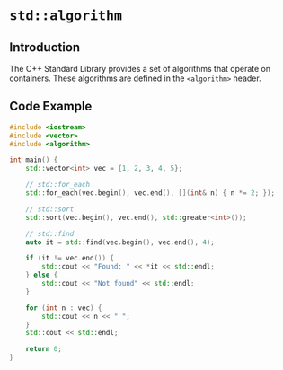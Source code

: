 # `std::algorithm`

## Introduction
The C++ Standard Library provides a set of algorithms that operate on containers. These algorithms are defined in the `<algorithm>` header.

## Code Example
```cpp
#include <iostream>
#include <vector>
#include <algorithm>

int main() {
    std::vector<int> vec = {1, 2, 3, 4, 5};

    // std::for_each
    std::for_each(vec.begin(), vec.end(), [](int& n) { n *= 2; });

    // std::sort
    std::sort(vec.begin(), vec.end(), std::greater<int>());

    // std::find
    auto it = std::find(vec.begin(), vec.end(), 4);

    if (it != vec.end()) {
        std::cout << "Found: " << *it << std::endl;
    } else {
        std::cout << "Not found" << std::endl;
    }

    for (int n : vec) {
        std::cout << n << " ";
    }
    std::cout << std::endl;

    return 0;
}
```

